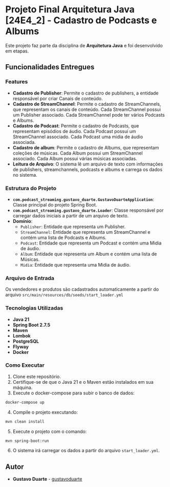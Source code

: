 # Projeto Final Arquitetura Java [24E4_2] - Cadastro de Podcasts e Albums

Este projeto faz parte da disciplina de **Arquitetura Java** e foi desenvolvido em etapas.

## Funcionalidades Entregues

### Features

- **Cadastro de Publisher**: Permite o cadastro de publishers, a entidade responsável por criar Canais de conteúdo.
- **Cadastro de StreamChannel**: Permite o cadastro de StreamChannels, que representam os canais de conteúdo. Cada StreamChannel possui um Publisher associado. Cada StreamChannel pode ter vários Podcasts e Albums.
- **Cadastro de Podcast**: Permite o cadastro de Podcasts, que representam episódios de áudio. Cada Podcast possui um StreamChannel associado. Cada Podcast uma midia de áudio associada.
- **Cadastro de album**: Permite o cadastro de Albums, que representam coleções de músicas. Cada Album possui um StreamChannel associado. Cada Album possui várias músicas associadas.
- **Leitura de Arquivo**: O sistema lê um arquivo de texto com informações de publishers, streamchannels, podcasts e albums e carrega os dados no sistema.

### Estrutura do Projeto

- **`com.podcast_streaming.gustavo_duarte.GustavoDuarteApplication`**: Classe principal do projeto Spring Boot.
- **`com.podcast_streaming.gustavo_duarte.Loader`**: Classe responsável por carregar dados iniciais a partir de um arquivo de texto.
- **Domínio**:
  - `Publisher`: Entidade que representa um Publisher.
  - `StreamChannel`: Entidade que representa um StreamChannel e contém uma lista de Podcasts e Albums.
  - `Podcast`: Entidade que representa um Podcast e contém uma Midia de áudio.
  - `Album`: Entidade que representa um Album e contém uma lista de Músicas.
  - `Midia`: Entidade que representa uma Midia de áudio.

### Arquivo de Entrada

Os vendedores e produtos são cadastrados automaticamente a partir do arquivo `src/main/resources/db/seeds/start_loader.yml`


### Tecnologias Utilizadas

- **Java 21**
- **Spring Boot 2.7.5**
- **Maven**
- **Lombok**
- **PostgreSQL**
- **Flyway**
- **Docker**


### Como Executar

1. Clone este repositório.
2. Certifique-se de que o Java 21 e o Maven estão instalados em sua máquina.
3. Execute o docker-compose para subir o banco de dados:
```bash
docker-compose up
```
4. Compile o projeto executando:
```bash
mvn clean install
```
5. Execute o projeto com o comando:
```bash
mvn spring-boot:run
```
6. O sistema irá carregar os dados a partir do arquivo `start_loader.yml`.

## Autor

- **Gustavo Duarte** - [gustavoduarte](gustavo_dmuniz@hotmail.com)
